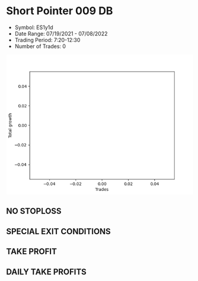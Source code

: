 # Short Pointer 009 DB 
- Symbol: ES1y1d
- Date Range: 07/19/2021 - 07/08/2022
- Trading Period: 7:20-12:30
- Number of Trades: 0

![Plot](ShortPointer009DBES1y1d.png)
## NO STOPLOSS









## SPECIAL EXIT CONDITIONS 


## TAKE PROFIT











## DAILY TAKE PROFITS





























